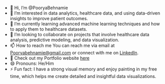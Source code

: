 - 👋 Hi, I’m @PooryaBehnamie
- 👀 I’m interested in data analytics, healthcare data, and using data-driven insights to improve patient outcomes.
- 🌱 I’m currently learning advanced machine learning techniques and how to apply them to healthcare datasets.
- 💞️ I’m looking to collaborate on projects that involve healthcare data analysis, predictive modeling, and data visualization.
- 📫 How to reach me You can reach me via email at [Pooryabehnamie@gmail.com](pooryabehnamie@gmail.com) or connect with me on [LinkedIn](www.linkedin.com/in/poorya-behnamie).
- 💞️ Check out my Portfolio website [here](https://www.pooryabehnamie.com/)
- 😄 Pronouns: He/Him
- ⚡ Fun fact: I have a strong visual memory and enjoy painting in my free time, which helps me create detailed and insightful data visualizations.


<!---
PooryaBehnamie/PooryaBehnamie is a ✨ special ✨ repository because its `README.md` (this file) appears on your GitHub profile.
You can click the Preview link to take a look at your changes.
--->
